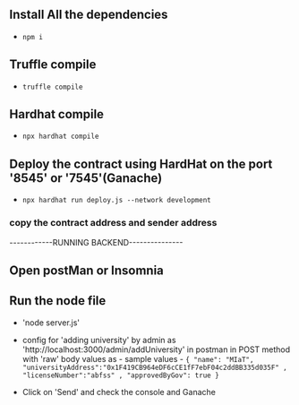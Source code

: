 ## Install All the dependencies
- `npm i`

## Truffle compile
- `truffle compile`

## Hardhat compile
- `npx hardhat compile`

## Deploy the contract using HardHat on the port '8545' or '7545'(Ganache)
- `npx hardhat run deploy.js --network development`

### copy the contract address and sender address

------------RUNNING BACKEND---------------
## Open postMan or Insomnia

## Run the node file
- 'node server.js'

- config for 'adding university' by admin as 'http://localhost:3000/admin/addUniversity' in postman in POST method with 'raw' body values as -
    sample values - `{
    "name": "MIaT", 
    "universityAddress":"0x1F419CB964eDF6cCE1fF7ebF04c2ddBB335d035F" , 
    "licenseNumber":"abfss" ,
    "approvedByGov": true
}`
- Click on 'Send' and check the console and Ganache 
